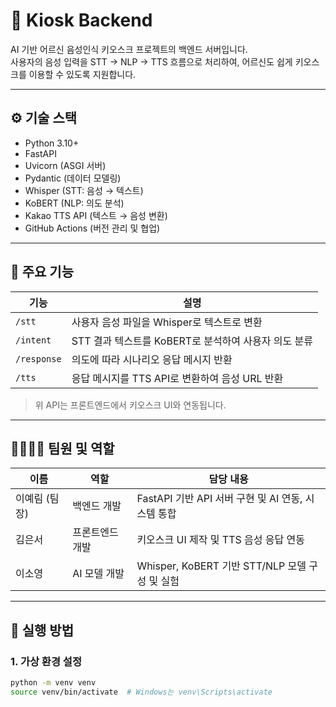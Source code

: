 # 🧠 Kiosk Backend

AI 기반 어르신 음성인식 키오스크 프로젝트의 백엔드 서버입니다.  
사용자의 음성 입력을 STT → NLP → TTS 흐름으로 처리하여, 어르신도 쉽게 키오스크를 이용할 수 있도록 지원합니다.

---

## ⚙️ 기술 스택

- Python 3.10+
- FastAPI
- Uvicorn (ASGI 서버)
- Pydantic (데이터 모델링)
- Whisper (STT: 음성 → 텍스트)
- KoBERT (NLP: 의도 분석)
- Kakao TTS API (텍스트 → 음성 변환)
- GitHub Actions (버전 관리 및 협업)

---

## 🔧 주요 기능

| 기능 | 설명 |
|------|------|
| `/stt` | 사용자 음성 파일을 Whisper로 텍스트로 변환 |
| `/intent` | STT 결과 텍스트를 KoBERT로 분석하여 사용자 의도 분류 |
| `/response` | 의도에 따라 시나리오 응답 메시지 반환 |
| `/tts` | 응답 메시지를 TTS API로 변환하여 음성 URL 반환 |

> 위 API는 프론트엔드에서 키오스크 UI와 연동됩니다.

---

## 👨‍👩‍👧‍👦 팀원 및 역할

| 이름 | 역할 | 담당 내용 |
|------|------|-----------|
| 이예림 (팀장) | 백엔드 개발 | FastAPI 기반 API 서버 구현 및 AI 연동, 시스템 통합 |
| 김은서 | 프론트엔드 개발 | 키오스크 UI 제작 및 TTS 음성 응답 연동 |
| 이소영 | AI 모델 개발 | Whisper, KoBERT 기반 STT/NLP 모델 구성 및 실험 |

---

## 🚀 실행 방법

### 1. 가상 환경 설정
```bash
python -m venv venv
source venv/bin/activate  # Windows는 venv\Scripts\activate
